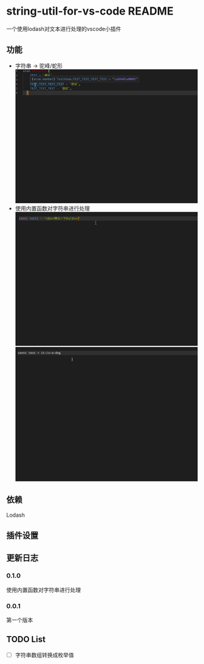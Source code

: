 # string-util-for-vs-code README

一个使用lodash对文本进行处理的vscode小插件

## 功能

* 字符串 -> 驼峰/蛇形
![demo1](./img/demo1.gif)
* 使用内置函数对字符串进行处理
![demo2](./img/demo2.gif)
![demo3](./img/demo3.gif)


## 依赖

Lodash

## 插件设置

## 更新日志

### 0.1.0

使用内置函数对字符串进行处理

### 0.0.1

第一个版本

## TODO List

- [ ] 字符串数组转换成枚举值
